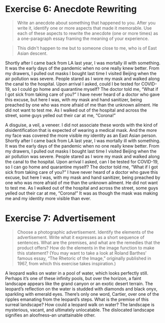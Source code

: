# Exercise 6: Anecdote Rewriting

> Write an anecdote about something that happened to you. After you write it, identify one or more aspects that made it memorable. Use each of these aspects to rewrite the anecdote (one or more times) as a one-paragraph essay framing the meaning of your experience.

> This didn't happen to me but to someone close to me, who is of East Asian descent.

Shortly after I came back from LA last year, I was mortally ill with something. It was the early days of the pandemic when no one really knew better. From my drawers, I pulled out masks I bought last time I visited Beijing when the air pollution was severe. People stared as I wore my mask and walked along the canal to the hospital. Upon arrival I asked, could I be tested for COVID-19, so I could go home and quarantine myself? The doctor told me, “What if I got sick from taking care of you?” I have never heard of a doctor who gave this excuse, but here I was, with my mask and hand sanitizer, being preached by one who was more afraid of me than the unknown ailment. He did not want to test me. As I walked out of the hospital and across the street, some guys yelled out their car at me, “Corona!”

A disguise, a veil, a veneer. I did not associate these words with the kind of disidentification that is expected of wearing a medical mask. And the more my face was covered the more visible my identity as an East Asian person. Shortly after I came back from LA last year, I was mortally ill with something. It was the early days of the pandemic when no one really knew better. From my drawers, I pulled out masks I bought last time I visited Beijing when the air pollution was severe. People stared as I wore my mask and walked along the canal to the hospital. Upon arrival I asked, can I be tested for COVID-19, so I can go home and quarantine myself? The doctor told me, “What if I got sick from taking care of you?” I have never heard of a doctor who gave this excuse, but here I was, with my mask and hand sanitizer, being preached by one who was more afraid of me than the unknown ailment. He did not want to test me. As I walked out of the hospital and across the street, some guys yelled out their car at me, “Corona!” It was as though the mask was making me and my identity more visible than ever.

# Exercise 7: Advertisement

> Choose a photographic advertisement. Identify the elements of the advertisement. Write what it expresses as a short sequence of sentences. What are the premises, and what are the remedies that the product offers? How do the elements in the image function to make this statement? (You may want to take a look at Roland Barthes’ famous essay, “The Rhetoric of the Image,” originally published in 1967, from which this exercise takes inspiration.)

A leopard walks on water in a pool of water, which looks perfectly still. Perhaps it’s one of these infinity pools, but over the horizon, a faint landscape appears like the grand canyon or an exotic desert terrain. The leopard’s reflection on the water is studded with diamonds and black onyx, sparkling with emerald eyes. There’s only one word, Cartier, over one of the ripples emanating from the leopard’s steps. 
What is the premise of this surreal landscape? How could a leopard walk on water? The landscape is mysterious, vacant, and ultimately unlocatable. The dislocated landscape signifies an aloofness–an unattainable other.
